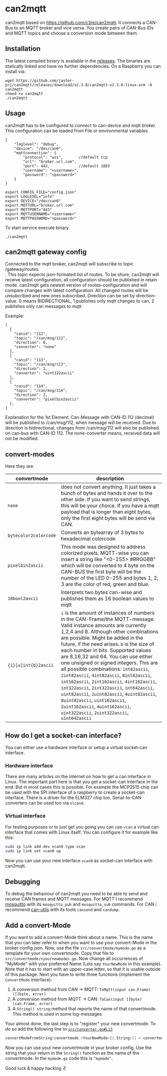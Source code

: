 # can2mqtt
can2mqtt based on https://github.com/c3re/can2mqtt. It connects a CAN-Bus to an MQTT broker and vice versa. You create pairs of CAN-Bus IDs and MQTT topics and choose a conversion mode between them.

## Installation
The latest compiled binary is available in the [releases](https://github.com/jaster-prj/can2mqtt/releases/latest).
The binaries are statically linked and have no further dependencies. On a Raspberry you can install via:
```
wget https://github.com/jaster-prj/can2mqtt/releases/download/v2.3.0/can2mqtt-v2.3.0-linux-arm -O can2mqtt
chmod +x can2mqtt
./can2mqtt
```

## Usage

can2mqtt has to be configured to connect to can-device and mqtt broker. This configuration can be loaded from File or environmental variables
```
{
    "loglevel": "debug",
    "device": "/dev/can0",
    "mqttconnection": {
        "protocol": "wss",       //default tcp
        "url": "broker.url.com", 
        "port": 443,             //default 1883
        "username": "<username>",
        "password": "<password>"
    }
}
```
```
export CONFIG_FILE="config.json"
export LOGLEVEL="info"
export DEVICE="/dev/can0"
export MQTTURL="broker.url.com"
export MQTTPORT="443"
export MQTTUSERNAME="<username>"
export MQTTPASSWORD="<password>"
```
 
To start service execute binary
```
./can2mqtt
```

## can2mqtt gateway config
Connected to the mqtt broker, can2mqtt will subscribe to topic <br>/gateway/routes</br>. This topic expects json-formated list of routes. To be shure, can2mqtt will receive latest configuration, all configuration should be published in retain mode.
can2mqtt gets newest version of routes-configuration and will compare changes with latest configuration. All changed routes will be unsubcribed and new ones subscribed. 
Direction can be set by direction-value. 0 means BIDIRECTIONAL, 1 publishes only mqtt changes to can, 2 publishes only can messages to mqtt

Example:
```
[
  {
    "canid": "112",
    "topic": "/can/msg/112",
    "direction": 0,
    "converter": "none"
  },
  {
    "canid": "113",
    "topic": "/can/msg/113",
    "direction": 1,
    "converter": "uint322ascii"
  },
  {
    "canid": "114",
    "topic": "/can/msg/114",
    "direction": 2,
    "converter": "pixelbin2ascii"
  },
]
```

Explanation for the 1st Element: Can-Message with CAN-ID 112 (decimal) will be published to /can/msg/112, when message will be received. Due to direction is bidirectional, changes from /can/msg/112 will also be published on can-bus with CAN-ID 112. The none-converter means, received data will not be modified.

## convert-modes
Here they are:

| convertmode           | description                                                                                                                                                                                                                                                                                                                                                                                                                                                                                                                                                                                                                                                                                                               |
|-----------------------|---------------------------------------------------------------------------------------------------------------------------------------------------------------------------------------------------------------------------------------------------------------------------------------------------------------------------------------------------------------------------------------------------------------------------------------------------------------------------------------------------------------------------------------------------------------------------------------------------------------------------------------------------------------------------------------------------------------------------|
| `none`                | does not convert anything. It just takes a bunch of bytes and hands it over to the other side. If you want to send strings, this will be your choice. If you have a mqtt payload that is longer than eight bytes, only the first eight bytes will be send via CAN.                                                                                                                                                                                                                                                                                                                                                                                                                                                        |
| `bytecolor2colorcode` | Converts an bytearray of 3 bytes to hexadecimal colorcode                                                                                                                                                                                                                                                                                                                                                                                                                                                                                                                                                                                                                                                                 |
| `pixelbin2ascii`      | This mode was designed to address colorized pixels. MQTT-wise you can insert a string like "<0-255> #RRGGBB" which will be converted to 4 byte on the CAN-BUS the first byte will be the number of the LED 0-255 and bytes 1, 2, 3 are the color of red, green and blue.                                                                                                                                                                                                                                                                                                                                                                                                                                                  |
| `16bool2ascii`        | Interprets two bytes can-wise and publishes them as 16 boolean values to mqtt                                                                                                                                                                                                                                                                                                                                                                                                                                                                                                                                                                                                                                             |
| `{i}[u]int{b}2ascii`  | `i` is the amount of instances of numbers in the CAN-Frame/the MQTT-message. Valid instance amounts are currently 1,2,4 and 8. Although other combinations are possible. Might be added in the future, if the need arises. `b` is the size of each number in bits. Supported values are 8,16,32 and 64. You can use either one unsigned or signed integers. This are all possible combinations:  `int82ascii`, `2int82ascii`, `4int82ascii`, `8int82ascii`, `int162ascii`, `2int162ascii`, `4int162ascii`, `int322ascii`, `2int322ascii`, `int642ascii`, `uint82ascii`, `2uint82ascii`, `4uint82ascii`, `8uint82ascii`, `uint162ascii`, `2uint162ascii`, `4uint162ascii`, `uint322ascii`, `2uint322ascii`, `uint642ascii` |


## How do I get a socket-can interface?
You can either use a hardware interface or setup a virtual socket-can interface.
### Hardware interface
There are many articles on the internet on how to get a can interface in Linux. The important part here is that you get a socket-can interface in the end. But in most cases this is possible. For example the MCP2515 chip can be used with the SPI interface of a raspberry to create a socket-can interface. There is a driver for the ELM327 chip too. Serial-to-CAN converters can be used too via `slcand`.
### Virtual interface
For testing purposes or to just get you going you can use `vcan` a virtual can interface that comes with Linux itself. You can configure it for example like this:
```bash
sudo ip link add dev vcan0 type vcan
sudo ip link set vcan0 up
```
Now you can use your new interface `vcan0` as socket-can interface with can2mqtt.

## Debugging
To debug the behaviour of can2mqtt you need to be able to send and receive CAN frames and MQTT messages. For MQTT I recommend [mosquitto](https://mosquitto.org/) with its `mosquitto_pub` and `mosquitto_sub` commands. For CAN i recommend [can-utils]() with its tools `cansend` and `candump`.

## Add a convert-Mode
If you want to add a convert-Mode think about a name. This is the name that you can later refer to when you want to
use your convert-Mode in the broker config json. Now, use the file `src/convertmode/mymode.go` as a template for your own convertmode. Copy that file to `src/convertmode/<yournewmode>.go`. Now change all occurrences of "MyMode" with your preferred Name (Lets say `YourNewMode` in this example). Note that it has to start with an upper-case letter, so that it is usable outside of this package. Next you have to write three functions (implement the `ConvertMode` interface):
1. A conversion method from CAN -> MQTT: `ToMqtt(input can.Frame) ([]byte, error)`
2. A conversion method from MQTT -> CAN: `ToCan(input []byte) (can.Frame, error)`
3. A `String() string` method that reports the name of that convertmode. This method is used in some log-messages

Your almost done, the last step is to "register" your new convertmode. To do so add the following line to [`src/converter.go#L13`](./src/converter.go#L13)
```go
convertModeFromString[convertmode.<YourNewMode>{}.String()] = convertmode.<YourNewMode>{}
```

Now you can use your new convertmode in your broker config. Use the string that your return in the `String()` function as the name of the convertmode. In the `mymode.go` code this is `"mymode"`.

Good luck & happy hacking ✌
